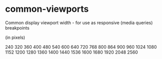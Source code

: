 common-viewports
================

Common display viewport width - for use as responsive (media queries) breakpoints

(in pixels)

240
320
360
400
480
540
600
640
720
768
800
864
900
960
1024
1080
1152
1200
1280
1360
1400
1440
1536
1600
1680
1920
2048
2560
